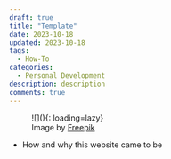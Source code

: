```yaml
---
draft: true
title: "Template"
date: 2023-10-18
updated: 2023-10-18
tags: 
  - How-To
categories:
  - Personal Development
description: description
comments: true
---
```


<figure markdown>
  ![](){: loading=lazy}
  <figcaption>Image by <a href="https://www.freepik.com/">Freepik</a></figcaption>
</figure>

- How and why this website came to be

<!--more-->